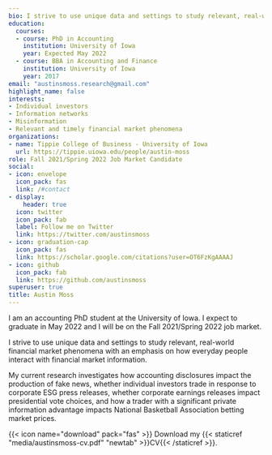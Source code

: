 ```yaml
---
bio: I strive to use unique data and settings to study relevant, real-world financial market phenomena with an emphasis on how everyday people interact with financial market information.
education:
  courses:
  - course: PhD in Accounting
    institution: University of Iowa
    year: Expected May 2022
  - course: BBA in Accounting and Finance
    institution: University of Iowa
    year: 2017
email: "austinsmoss.research@gmail.com"
highlight_name: false
interests:
- Individual investors
- Information networks
- Misinformation
- Relevant and timely financial market phenomena
organizations:
- name: Tippie College of Business - University of Iowa
  url: https://tippie.uiowa.edu/people/austin-moss
role: Fall 2021/Spring 2022 Job Market Candidate
social:
- icon: envelope
  icon_pack: fas
  link: /#contact
- display:
    header: true
  icon: twitter
  icon_pack: fab
  label: Follow me on Twitter
  link: https://twitter.com/austinsmoss
- icon: graduation-cap
  icon_pack: fas
  link: https://scholar.google.com/citations?user=OT6FzKgAAAAJ
- icon: github
  icon_pack: fab
  link: https://github.com/austinsmoss
superuser: true
title: Austin Moss
---
```


I am an accounting PhD student at the University of Iowa. I expect to graduate in May 2022 and I will be on the Fall 2021/Spring 2022 job market. 

I strive to use unique data and settings to study relevant, real-world financial market phenomena with an emphasis on how everyday people interact with financial market information. 

My current research investigates how accounting disclosures impact the production of fake news, whether individual investors trade in response to corporate ESG press releases, whether corporate earnings releases impact presidential vote choices, and how a trader with a significant private information advantage impacts National Basketball Association betting market prices.


{{< icon name="download" pack="fas" >}} Download my {{< staticref "media/austinsmoss-cv.pdf" "newtab" >}}CV{{< /staticref >}}.
